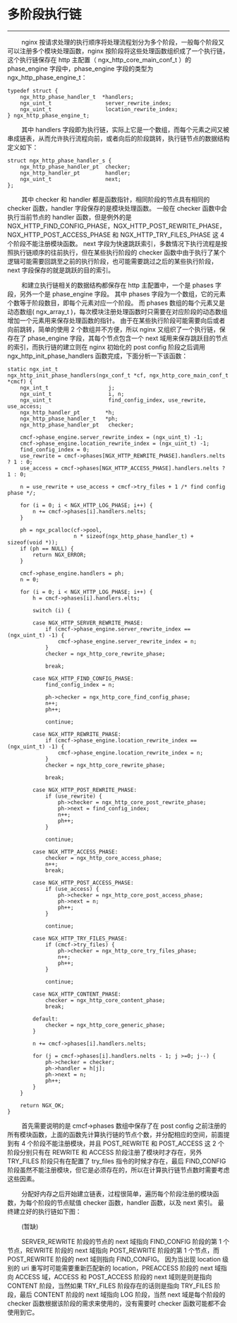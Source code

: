 # 多阶段执行链
***

&emsp;&emsp;
nginx 按请求处理的执行顺序将处理流程划分为多个阶段，一般每个阶段又可以注册多个模块处理函数，nginx 按阶段将这些处理函数组织成了一个执行链，这个执行链保存在 http 主配置（ ngx_http_core_main_conf_t ）的 phase_engine 字段中，phase_engine 字段的类型为 ngx_http_phase_engine_t：

    typedef struct {
        ngx_http_phase_handler_t  *handlers;
        ngx_uint_t                 server_rewrite_index;
        ngx_uint_t                 location_rewrite_index;
    } ngx_http_phase_engine_t;

&emsp;&emsp;
其中 handlers 字段即为执行链，实际上它是一个数组，而每个元素之间又被串成链表，从而允许执行流程向前，或者向后的阶段跳转，执行链节点的数据结构定义如下：

    struct ngx_http_phase_handler_s {
        ngx_http_phase_handler_pt  checker;
        ngx_http_handler_pt        handler;
        ngx_uint_t                 next;
    };

&emsp;&emsp;
其中 checker 和 handler 都是函数指针，相同阶段的节点具有相同的 checker 函数，handler 字段保存的是模块处理函数。
一般在 checker 函数中会执行当前节点的 handler 函数，但是例外的是 NGX_HTTP_FIND_CONFIG_PHASE，NGX_HTTP_POST_REWRITE_PHASE，NGX_HTTP_POST_ACCESS_PHASE 和 NGX_HTTP_TRY_FILES_PHASE 这 4 个阶段不能注册模块函数。
next 字段为快速跳跃索引，多数情况下执行流程是按照执行链顺序的往前执行，但在某些执行阶段的 checker 函数中由于执行了某个逻辑可能需要回跳至之前的执行阶段，也可能需要跳过之后的某些执行阶段，next 字段保存的就是跳跃的目的索引。

&emsp;&emsp;
和建立执行链相关的数据结构都保存在 http 主配置中，一个是 phases 字段，另外一个是 phase_engine 字段。
其中 phases 字段为一个数组，它的元素个数等于阶段数目，即每个元素对应一个阶段。
而 phases 数组的每个元素又是动态数组( ngx_array_t )，每次模块注册处理函数时只需要在对应阶段的动态数组增加一个元素用来保存处理函数的指针。
由于在某些执行阶段可能需要向后或者向前跳转，简单的使用 2 个数组并不方便，所以 nginx 又组织了一个执行链，保存在了 phase_engine 字段，其每个节点包含一个 next 域用来保存跳跃目的节点的索引，而执行链的建立则在 nginx 初始化的 post config 阶段之后调用 ngx_http_init_phase_handlers 函数完成，下面分析一下该函数：

    static ngx_int_t
    ngx_http_init_phase_handlers(ngx_conf_t *cf, ngx_http_core_main_conf_t *cmcf) {
        ngx_int_t                   j;
        ngx_uint_t                  i, n;
        ngx_uint_t                  find_config_index, use_rewrite, use_access;
        ngx_http_handler_pt        *h;
        ngx_http_phase_handler_t   *ph;
        ngx_http_phase_handler_pt   checker;

        cmcf->phase_engine.server_rewrite_index = (ngx_uint_t) -1;
        cmcf->phase_engine.location_rewrite_index = (ngx_uint_t) -1;
        find_config_index = 0;
        use_rewrite = cmcf->phases[NGX_HTTP_REWRITE_PHASE].handlers.nelts ? 1 : 0;
        use_access = cmcf->phases[NGX_HTTP_ACCESS_PHASE].handlers.nelts ? 1 : 0;

        n = use_rewrite + use_access + cmcf->try_files + 1 /* find config phase */;

        for (i = 0; i < NGX_HTTP_LOG_PHASE; i++) {
            n += cmcf->phases[i].handlers.nelts;
        }

        ph = ngx_pcalloc(cf->pool,
                         n * sizeof(ngx_http_phase_handler_t) + sizeof(void *));
        if (ph == NULL) {
            return NGX_ERROR;
        }

        cmcf->phase_engine.handlers = ph;
        n = 0;

        for (i = 0; i < NGX_HTTP_LOG_PHASE; i++) {
            h = cmcf->phases[i].handlers.elts;

            switch (i) {

            case NGX_HTTP_SERVER_REWRITE_PHASE:
                if (cmcf->phase_engine.server_rewrite_index == (ngx_uint_t) -1) {
                    cmcf->phase_engine.server_rewrite_index = n;
                }
                checker = ngx_http_core_rewrite_phase;

                break;

            case NGX_HTTP_FIND_CONFIG_PHASE:
                find_config_index = n;

                ph->checker = ngx_http_core_find_config_phase;
                n++;
                ph++;

                continue;

            case NGX_HTTP_REWRITE_PHASE:
                if (cmcf->phase_engine.location_rewrite_index == (ngx_uint_t) -1) {
                    cmcf->phase_engine.location_rewrite_index = n;
                }
                checker = ngx_http_core_rewrite_phase;

                break;

            case NGX_HTTP_POST_REWRITE_PHASE:
                if (use_rewrite) {
                    ph->checker = ngx_http_core_post_rewrite_phase;
                    ph->next = find_config_index;
                    n++;
                    ph++;
                }

                continue;

            case NGX_HTTP_ACCESS_PHASE:
                checker = ngx_http_core_access_phase;
                n++;
                break;

            case NGX_HTTP_POST_ACCESS_PHASE:
                if (use_access) {
                    ph->checker = ngx_http_core_post_access_phase;
                    ph->next = n;
                    ph++;
                }

                continue;

            case NGX_HTTP_TRY_FILES_PHASE:
                if (cmcf->try_files) {
                    ph->checker = ngx_http_core_try_files_phase;
                    n++;
                    ph++;
                }

                continue;

            case NGX_HTTP_CONTENT_PHASE:
                checker = ngx_http_core_content_phase;
                break;

            default:
                checker = ngx_http_core_generic_phase;
            }

            n += cmcf->phases[i].handlers.nelts;

            for (j = cmcf->phases[i].handlers.nelts - 1; j >=0; j--) {
                ph->checker = checker;
                ph->handler = h[j];
                ph->next = n;
                ph++;
            }
        }

        return NGX_OK;
    }

&emsp;&emsp;
首先需要说明的是 cmcf->phases 数组中保存了在 post config 之前注册的所有模块函数，上面的函数先计算执行链的节点个数，并分配相应的空间，前面提到有 4 个阶段不能注册模块，并且 POST_REWRITE 和 POST_ACCESS 这 2 个阶段分别只有在 REWRITE 和 ACCESS 阶段注册了模块时才存在，另外 TRY_FILES 阶段只有在配置了 try_files 指令的时候才存在，最后 FIND_CONFIG 阶段虽然不能注册模块，但它是必须存在的，所以在计算执行链节点数时需要考虑这些因素。

&emsp;&emsp;
分配好内存之后开始建立链表，过程很简单，遍历每个阶段注册的模块函数，为每个阶段的节点赋值 checker 函数，handler 函数，以及 next 索引。
最终建立好的执行链如下图：

&emsp;&emsp;
(暂缺)

&emsp;&emsp;
SERVER_REWRITE 阶段的节点的 next 域指向 FIND_CONFIG 阶段的第 1 个节点，REWRITE 阶段的 next 域指向 POST_REWRITE 阶段的第 1 个节点，而 POST_REWRITE 阶段的 next 域则指向 FIND_CONFIG。
因为当出现 location 级别的 uri 重写时可能需要重新匹配新的 location，PREACCESS 阶段的 next 域指向 ACCESS 域，ACCESS 和 POST_ACCESS 阶段的 next 域则是则是指向 CONTENT 阶段，当然如果 TRY_FILES 阶段存在的话则是指向 TRY_FILES 阶段，最后 CONTENT 阶段的 next 域指向 LOG 阶段，当然 next 域是每个阶段的 checker 函数根据该阶段的需求来使用的，没有需要时 checker 函数可能都不会使用到它。